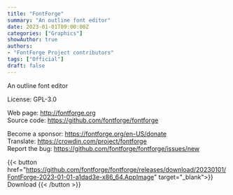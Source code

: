 ```yaml
---
title: "FontForge"
summary: "An outline font editor"
date: 2023-01-01T09:00:00Z
categories: ["Graphics"]
showAuthor: true
authors:
- "FontForge Project contributors"
tags: ["Official"]
draft: false
---
```


An outline font editor

License: GPL-3.0

Web page: <http://fontforge.org>  
Source code: <https://github.com/fontforge/fontforge>

Become a sponsor: <https://fontforge.org/en-US/donate>  
Translate: <https://crowdin.com/project/fontforge>  
Report the bug: <https://github.com/fontforge/fontforge/issues/new>  

{{< button href="https://github.com/fontforge/fontforge/releases/download/20230101/FontForge-2023-01-01-a1dad3e-x86_64.AppImage" target="_blank">}}
Download
{{< /button >}}
